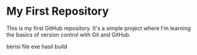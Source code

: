 # My First Repository

This is my first GitHub repository. It's a simple project where I'm learning the basics of version control with Git and GitHub.

berisi file exe hasil build